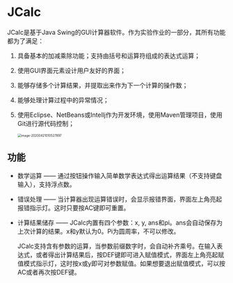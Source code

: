 # JCalc

JCalc是基于Java Swing的GUI计算器软件。作为实验作业的一部分，其所有功能都为了满足：

1. 具备基本的加减乘除功能；支持由括号和运算符组成的表达式运算；

2. 使用GUI界面元素设计用户友好的界面；

3. 能够存储多个计算结果，并提取出来作为下一个计算的操作数；

4. 能够处理计算过程中的异常情况；

5. 使用Eclipse、NetBeans或Intellj作为开发环境，使用Maven管理项目，使用Git进行源代码控制；

   <img src="/Users/JiaLi/Documents/Java课程/JCalc/README.assets/image-20200421010527897.png" alt="image-20200421010527897" style="zoom:50%;" />

## 功能

- 数学运算 —— 通过按钮操作输入简单数学表达式得出运算结果（不支持键盘输入），支持浮点数。

- 错误处理 —— 当计算器出现运算错误时，会显示报错界面，界面左上角亮起报错指示灯。这时只要按AC键即可重置。

- 计算结果储存 —— JCalc内置有四个参数：x, y, ans和pi。ans会自动保存为上次计算的结果。x和y默认为0。Pi为圆周率，不可以修改。

  JCalc支持含有参数的运算，当参数前缀数字时，会自动补齐乘号。在输入表达式，或者得出计算结果后，按DEF键即可进入赋值模式，界面左上角亮起赋值模式指示灯，这时按x或y即可对参数赋值。如果想要退出赋值模式，可以按AC或者再次按DEF键。